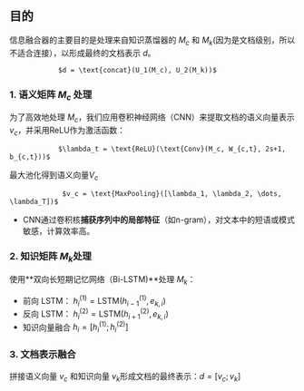 ## **目的**

信息融合器的主要目的是处理来自知识蒸馏器的 $M_c$​ 和 $M_k$​(因为是文档级别，所以不适合连接），以形成最终的文档表示 $d$。  

                $d = \text{concat}(U_1(M_c), U_2(M_k))$

### 1. 语义矩阵 $M_c$​ 处理

为了高效地处理 $M_c$，我们应用卷积神经网络（CNN）来提取文档的语义向量表示 $v_c$，并采用ReLU作为激活函数：

                $\lambda_t = \text{ReLU}(\text{Conv}(M_c, W_{c,t}, 2s+1, b_{c,t}))$

最大池化得到语义向量$V_c$

                 $v_c = \text{MaxPooling}([\lambda_1, \lambda_2, \dots, \lambda_T])$


- CNN通过卷积核**捕获序列中的局部特征**（如n-gram），对文本中的短语或模式敏感，计算效率高。

###  2. **知识矩阵 $M_k$​ 处理**

使用**双向长短期记忆网络（Bi-LSTM)**处理 $M_k$​：

- 前向 LSTM：
                $h_i^{(1)} = \text{LSTM}(h_{i-1}^{(1)}, e_{k,i})$
- 反向 LSTM：
                $h_i^{(2)} = \text{LSTM}(h_{i+1}^{(2)}, e_{k,i})$
- 知识向量融合
                $h_i = [h_i^{(1)}; h_i^{(2)}]$


### 3. 文档表示融合

拼接语义向量 $v_c$​ 和知识向量 $v_k$​ 形成文档的最终表示：$d = [v_c; v_k]$



